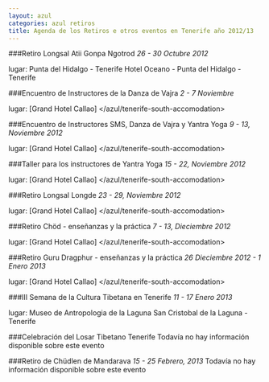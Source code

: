 ```yaml
---
layout: azul
categories: azul retiros
title: Agenda de los Retiros e otros eventos en Tenerife año 2012/13
---
```

###Retiro Longsal Atii Gonpa Ngotrod
*26 - 30 Octubre 2012*

lugar: Punta del Hidalgo - Tenerife
Hotel Oceano - Punta del Hidalgo - Tenerife

###Encuentro de Instructores de la Danza de Vajra
*2 - 7 Noviembre*

lugar: [Grand Hotel Callao] </azul/tenerife-south-accomodation>


###Encuentro de Instructores SMS, Danza de Vajra y Yantra Yoga
*9 - 13, Noviembre 2012*

lugar: [Grand Hotel Callao] </azul/tenerife-south-accomodation>

###Taller para los instructores de Yantra Yoga
*15 - 22, Noviembre 2012*

lugar: [Grand Hotel Callao] </azul/tenerife-south-accomodation>

###Retiro Longsal Longde
*23 - 29, Noviembre 2012*

lugar: [Grand Hotel Callao] </azul/tenerife-south-accomodation>

###Retiro Chöd - enseñanzas y la práctica
*7 - 13, Dieciembre 2012*

lugar: [Grand Hotel Callao] </azul/tenerife-south-accomodation>

###Retiro Guru Dragphur - enseñanzas y la práctica
*26 Dieciembre 2012 - 1 Enero 2013*

lugar: [Grand Hotel Callao] </azul/tenerife-south-accomodation>

###III Semana de la Cultura Tibetana en Tenerife
*11 - 17 Enero 2013*

lugar: Museo de Antropologia de la Laguna
San Cristobal de la Laguna - Tenerife

###Celebración del Losar Tibetano
Tenerife
Todavía no hay información disponible sobre este evento

###Retiro de Chüdlen de Mandarava 
*15 - 25 Febrero, 2013*
Todavía no hay información disponible sobre este evento

